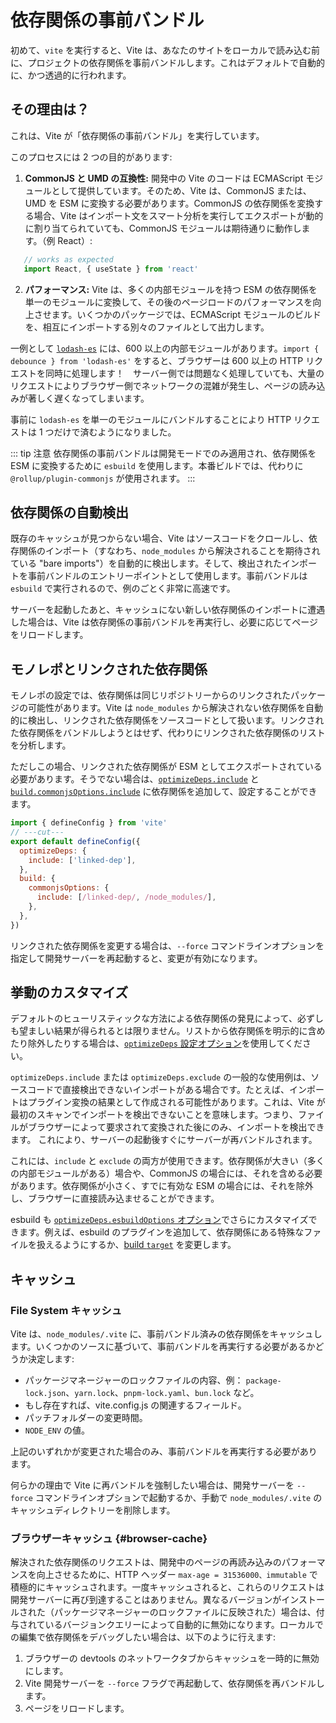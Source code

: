 # 依存関係の事前バンドル

初めて、`vite` を実行すると、Vite は、あなたのサイトをローカルで読み込む前に、プロジェクトの依存関係を事前バンドルします。これはデフォルトで自動的に、かつ透過的に行われます。

## その理由は？

これは、Vite が「依存関係の事前バンドル」を実行しています。

このプロセスには 2 つの目的があります:

1. **CommonJS と UMD の互換性:** 開発中の Vite のコードは ECMAScript モジュールとして提供しています。そのため、Vite は、CommonJS または、UMD を ESM に変換する必要があります。CommonJS の依存関係を変換する場合、Vite はインポート文をスマート分析を実行してエクスポートが動的に割り当てられていても、CommonJS モジュールは期待通りに動作します。（例 React）:

```js
   // works as expected
   import React, { useState } from 'react'
```

2. **パフォーマンス:** Vite は、多くの内部モジュールを持つ ESM の依存関係を単一のモジュールに変換して、その後のページロードのパフォーマンスを向上させます。いくつかのパッケージでは、ECMAScript モジュールのビルドを、相互にインポートする別々のファイルとして出力します。

一例として [`lodash-es`](https://unpkg.com/browse/lodash-es/) には、600 以上の内部モジュールがあります。`import { debounce } from 'lodash-es'` をすると、ブラウザーは 600 以上の HTTP リクエストを同時に処理します！　サーバー側では問題なく処理していても、大量のリクエストによりブラウザー側でネットワークの混雑が発生し、ページの読み込みが著しく遅くなってしまいます。

事前に `lodash-es` を単一のモジュールにバンドルすることにより HTTP リクエストは 1 つだけで済むようになりました。

::: tip 注意
依存関係の事前バンドルは開発モードでのみ適用され、依存関係を ESM に変換するために `esbuild` を使用します。本番ビルドでは、代わりに `@rollup/plugin-commonjs` が使用されます。
:::

## 依存関係の自動検出

既存のキャッシュが見つからない場合、Vite はソースコードをクロールし、依存関係のインポート（すなわち、`node_modules` から解決されることを期待されている "bare imports"）を自動的に検出します。そして、検出されたインポートを事前バンドルのエントリーポイントとして使用します。事前バンドルは `esbuild` で実行されるので、例のごとく非常に高速です。

サーバーを起動したあと、キャッシュにない新しい依存関係のインポートに遭遇した場合は、Vite は依存関係の事前バンドルを再実行し、必要に応じてページをリロードします。

## モノレポとリンクされた依存関係

モノレポの設定では、依存関係は同じリポジトリーからのリンクされたパッケージの可能性があります。Vite は `node_modules` から解決されない依存関係を自動的に検出し、リンクされた依存関係をソースコードとして扱います。リンクされた依存関係をバンドルしようとはせず、代わりにリンクされた依存関係のリストを分析します。

ただしこの場合、リンクされた依存関係が ESM としてエクスポートされている必要があります。そうでない場合は、[`optimizeDeps.include`](/config/dep-optimization-options.md#optimizedeps-include) と [`build.commonjsOptions.include`](/config/build-options.md#build-commonjsoptions) に依存関係を追加して、設定することができます。

```js twoslash [vite.config.js]
import { defineConfig } from 'vite'
// ---cut---
export default defineConfig({
  optimizeDeps: {
    include: ['linked-dep'],
  },
  build: {
    commonjsOptions: {
      include: [/linked-dep/, /node_modules/],
    },
  },
})
```

リンクされた依存関係を変更する場合は、`--force` コマンドラインオプションを指定して開発サーバーを再起動すると、変更が有効になります。

## 挙動のカスタマイズ

デフォルトのヒューリスティックな方法による依存関係の発見によって、必ずしも望ましい結果が得られるとは限りません。リストから依存関係を明示的に含めたり除外したりする場合は、[`optimizeDeps` 設定オプション](/config/dep-optimization-options.md)を使用してください。

`optimizeDeps.include` または `optimizeDeps.exclude` の一般的な使用例は、ソースコードで直接検出できないインポートがある場合です。たとえば、インポートはプラグイン変換の結果として作成される可能性があります。これは、Vite が最初のスキャンでインポートを検出できないことを意味します。つまり、ファイルがブラウザーによって要求されて変換された後にのみ、インポートを検出できます。 これにより、サーバーの起動後すぐにサーバーが再バンドルされます。

これには、`include` と `exclude` の両方が使用できます。依存関係が大きい（多くの内部モジュールがある）場合や、CommonJS の場合には、それを含める必要があります。依存関係が小さく、すでに有効な ESM の場合には、それを除外し、ブラウザーに直接読み込ませることができます。

esbuild も [`optimizeDeps.esbuildOptions` オプション](/config/dep-optimization-options.md#optimizedeps-esbuildoptions)でさらにカスタマイズできます。例えば、esbuild のプラグインを追加して、依存関係にある特殊なファイルを扱えるようにするか、[build `target`](https://esbuild.github.io/api/#target) を変更します。

## キャッシュ

### File System キャッシュ

Vite は、`node_modules/.vite` に、事前バンドル済みの依存関係をキャッシュします。いくつかのソースに基づいて、事前バンドルを再実行する必要があるかどうか決定します:

- パッケージマネージャーのロックファイルの内容、例： `package-lock.json`、`yarn.lock`、`pnpm-lock.yaml`、`bun.lock` など。
- もし存在すれば、vite.config.js の関連するフィールド。
- パッチフォルダーの変更時間。
- `NODE_ENV` の値。

上記のいずれかが変更された場合のみ、事前バンドルを再実行する必要があります。

何らかの理由で Vite に再バンドルを強制したい場合は、開発サーバーを `--force` コマンドラインオプションで起動するか、手動で `node_modules/.vite` のキャッシュディレクトリーを削除します。

### ブラウザーキャッシュ {#browser-cache}

解決された依存関係のリクエストは、開発中のページの再読み込みのパフォーマンスを向上させるために、HTTP ヘッダー `max-age = 31536000、immutable` で積極的にキャッシュされます。一度キャッシュされると、これらのリクエストは開発サーバーに再び到達することはありません。異なるバージョンがインストールされた（パッケージマネージャーのロックファイルに反映された）場合は、付与されているバージョンクエリーによって自動的に無効になります。ローカルでの編集で依存関係をデバッグしたい場合は、以下のように行えます:

1. ブラウザーの devtools のネットワークタブからキャッシュを一時的に無効にします。
2. Vite 開発サーバーを `--force` フラグで再起動して、依存関係を再バンドルします。
3. ページをリロードします。
